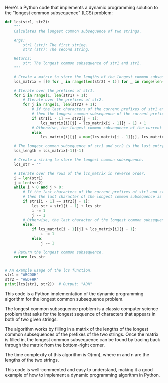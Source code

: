 Here's a Python code that implements a dynamic programming solution to the "longest common subsequence" (LCS) problem:

```python
def lcs(str1, str2):
    """
    Calculates the longest common subsequence of two strings.

    Args:
        str1 (str): The first string.
        str2 (str): The second string.

    Returns:
        str: The longest common subsequence of str1 and str2.
    """

    # Create a matrix to store the lengths of the longest common subsequences of the prefixes of str1 and str2.
    lcs_matrix = [[0 for _ in range(len(str2) + 1)] for _ in range(len(str1) + 1)]

    # Iterate over the prefixes of str1.
    for i in range(1, len(str1) + 1):
        # Iterate over the prefixes of str2.
        for j in range(1, len(str2) + 1):
            # If the last characters of the current prefixes of str1 and str2 are equal,
            # then the longest common subsequence of the current prefixes is one character longer than the longest common subsequence of the prefixes without the last characters.
            if str1[i - 1] == str2[j - 1]:
                lcs_matrix[i][j] = lcs_matrix[i - 1][j - 1] + 1
            # Otherwise, the longest common subsequence of the current prefixes is the maximum of the longest common subsequences of the prefixes without the last character of str1 and the longest common subsequences of the prefixes without the last character of str2.
            else:
                lcs_matrix[i][j] = max(lcs_matrix[i - 1][j], lcs_matrix[i][j - 1])

    # The longest common subsequence of str1 and str2 is the last entry in the lcs_matrix.
    lcs_length = lcs_matrix[-1][-1]

    # Create a string to store the longest common subsequence.
    lcs_str = ""

    # Iterate over the rows of the lcs_matrix in reverse order.
    i = len(str1)
    j = len(str2)
    while i > 0 and j > 0:
        # If the last characters of the current prefixes of str1 and str2 are equal,
        # then the last character of the longest common subsequence is the last character of the current prefixes.
        if str1[i - 1] == str2[j - 1]:
            lcs_str = str1[i - 1] + lcs_str
            i -= 1
            j -= 1
        # Otherwise, the last character of the longest common subsequence is the last character of the prefix of str1 without the last character.
        else:
            if lcs_matrix[i - 1][j] > lcs_matrix[i][j - 1]:
                i -= 1
            else:
                j -= 1

    # Return the longest common subsequence.
    return lcs_str


# An example usage of the lcs function.
str1 = "ABCDGH"
str2 = "AEDFHR"
print(lcs(str1, str2))  # Output: "ADH"
```

This code is a Python implementation of the dynamic programming algorithm for the longest common subsequence problem.

The longest common subsequence problem is a classic computer science problem that asks for the longest sequence of characters that appears in both of two given strings.

The algorithm works by filling in a matrix of the lengths of the longest common subsequences of the prefixes of the two strings. Once the matrix is filled in, the longest common subsequence can be found by tracing back through the matrix from the bottom-right corner.

The time complexity of this algorithm is O(mn), where m and n are the lengths of the two strings.

This code is well-commented and easy to understand, making it a good example of how to implement a dynamic programming algorithm in Python.